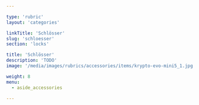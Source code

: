```yaml
---

type: 'rubric'
layout: 'categories'

linkTitle: 'Schlösser'
slug: 'schloesser'
section: 'locks'

title: 'Schlösser'
description: 'TODO'
image: '/media/images/rubrics/accessories/items/krypto-evo-mini5_1.jpg'

weight: 8
menu:
  - aside_accessories  

---
```

